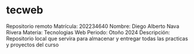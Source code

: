 # tecweb
Repositorio remoto
Matrícula: 202234640
Nombre: Diego Alberto Nava Rivera
Materia: Tecnologias Web
Periodo: Otoño 2024
Descripción: Repositorio local que servira para almacenar y entregar todas las practicas y proyectos del curso
